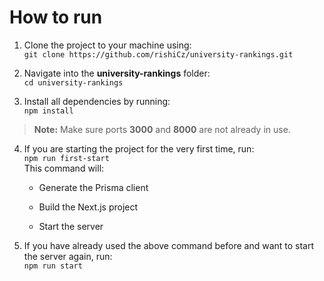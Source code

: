 # How to run

1.  Clone the project to your machine using:  
    `git clone https://github.com/rishiCz/university-rankings.git`
    
2.  Navigate into the **university-rankings** folder:  
    `cd university-rankings`
    
3.  Install all dependencies by running:  
    `npm install`
    

> **Note:** Make sure ports **3000** and **8000** are not already in use.

4.  If you are starting the project for the very first time, run:  
    `npm run first-start`  
    This command will:
    
    -   Generate the Prisma client
        
    -   Build the Next.js project
        
    -   Start the server
        
5.  If you have already used the above command before and want to start the server again, run:  
    `npm run start`
	
